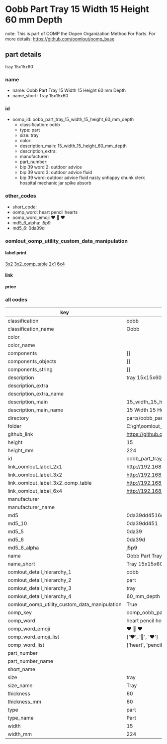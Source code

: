 # Oobb Part Tray 15 Width 15 Height 60 mm Depth  

note: This is part of OOMP the Oopen Organization Method For Parts. For more details: https://github.com/oomlout/oomp_base

##  part details
  



tray 15x15x60



### name
* name: Oobb Part Tray 15 Width 15 Height 60 mm Depth
* name_short: Tray 15x15x60 
### id
* oomp_id: oobb_part_tray_15_width_15_height_60_mm_depth
  * classification: oobb
  * type: part
  * size: tray
  * color: 
  * description_main: 15_width_15_height_60_mm_depth
  * description_extra: 
  * manufacturer: 
  * part_number: 
  * bip 39 word 2: outdoor advice
  * bip 39 word 3: outdoor advice fluid
  * bip 39 word: outdoor advice fluid nasty unhappy chunk clerk hospital mechanic jar spike absorb

### other_codes
* short_code: 
* oomp_word: heart pencil hearts
* oomp_word_emoji :heart: :pencil: :hearts:
* md5_6_alpha: j5p9
* md5_6: 0da39d






### oomlout_oomp_utility_custom_data_manipulation
#### label print
[3x2](http://192.168.1.245:1112/?label=oomp%20j5p9)
[3x2_oomp_table](http://192.168.1.108:1112/?label=oomp%20j5p9)
[2x1](http://192.168.1.242:1112/?label=oomp%20j5p9)
[6x4](http://192.168.1.55:1112/?label=oomp%20j5p9)    

#### link

                              

#### price







### all codes 
| key | value |  
| --- | --- |  
| classification | oobb |  
| classification_name | Oobb |  
| color |  |  
| color_name |  |  
| components | [] |  
| components_objects | [] |  
| components_string | [] |  
| description | tray 15x15x60 |  
| description_extra |  |  
| description_extra_name |  |  
| description_main | 15_width_15_height_60_mm_depth |  
| description_main_name | 15 Width 15 Height 60 mm Depth |  
| directory | parts/oobb_part_tray_15_width_15_height_60_mm_depth |  
| folder | C:\gh\oomlout_oobb_version_4_generated_parts\parts\oobb_part_tray_15_width_15_height_60_mm_depth |  
| github_link | https://github.com/oomlout/oomlout_oomp_part_src/tree/main/parts/oobb_part_tray_15_width_15_height_60_mm_depth |  
| height | 15 |  
| height_mm | 224 |  
| id | oobb_part_tray_15_width_15_height_60_mm_depth |  
| link_oomlout_label_2x1 | http://192.168.1.242:1112/?label=oomp%20j5p9 |  
| link_oomlout_label_3x2 | http://192.168.1.245:1112/?label=oomp%20j5p9 |  
| link_oomlout_label_3x2_oomp_table | http://192.168.1.108:1112/?label=oomp%20j5p9 |  
| link_oomlout_label_6x4 | http://192.168.1.55:1112/?label=oomp%20j5p9 |  
| manufacturer |  |  
| manufacturer_name |  |  
| md5 | 0da39dd4516de54ca2f6a932b34104e9 |  
| md5_10 | 0da39dd451 |  
| md5_5 | 0da39 |  
| md5_6 | 0da39d |  
| md5_6_alpha | j5p9 |  
| name | Oobb Part Tray 15 Width 15 Height 60 mm Depth |  
| name_short | Tray 15x15x60  |  
| oomlout_detail_hierarchy_1 | oobb |  
| oomlout_detail_hierarchy_2 | part |  
| oomlout_detail_hierarchy_3 | tray |  
| oomlout_detail_hierarchy_4 | 60_mm_depth |  
| oomlout_oomp_utility_custom_data_manipulation | True |  
| oomp_key | oomp_oobb_part_tray_15_width_15_height_60_mm_depth |  
| oomp_word | heart pencil hearts |  
| oomp_word_emoji | :heart: :pencil: :hearts: |  
| oomp_word_emoji_list | [':heart:', ':pencil:', ':hearts:'] |  
| oomp_word_list | ['heart', 'pencil', 'hearts'] |  
| part_number |  |  
| part_number_name |  |  
| short_name |  |  
| size | tray |  
| size_name | Tray |  
| thickness | 60 |  
| thickness_mm | 60 |  
| type | part |  
| type_name | Part |  
| width | 15 |  
| width_mm | 224 |  
